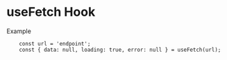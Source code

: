 # useFetch Hook

Example

``` 
    const url = 'endpoint';
    const { data: null, loading: true, error: null } = useFetch(url);
```